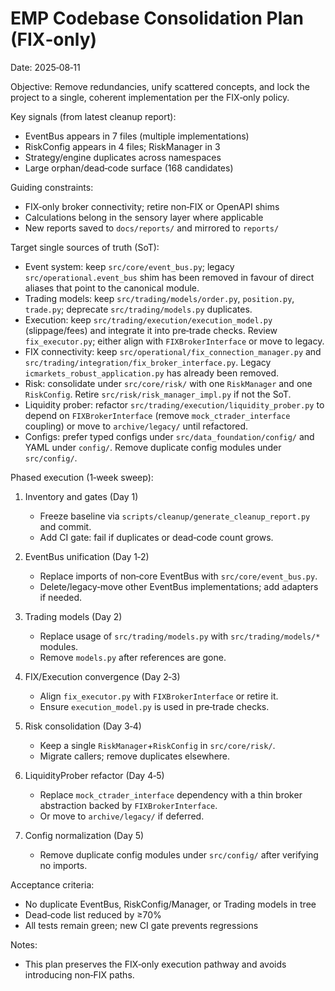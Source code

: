 # EMP Codebase Consolidation Plan (FIX‑only)

Date: 2025‑08‑11

Objective: Remove redundancies, unify scattered concepts, and lock the project to a single, coherent implementation per the FIX‑only policy.

Key signals (from latest cleanup report):
- EventBus appears in 7 files (multiple implementations)
- RiskConfig appears in 4 files; RiskManager in 3
- Strategy/engine duplicates across namespaces
- Large orphan/dead‑code surface (168 candidates)

Guiding constraints:
- FIX‑only broker connectivity; retire non‑FIX or OpenAPI shims
- Calculations belong in the sensory layer where applicable
- New reports saved to `docs/reports/` and mirrored to `reports/`

Target single sources of truth (SoT):
- Event system: keep `src/core/event_bus.py`; legacy `src/operational.event_bus` shim has been removed in favour of direct aliases that point to the canonical module.
- Trading models: keep `src/trading/models/order.py`, `position.py`, `trade.py`; deprecate `src/trading/models.py` duplicates.
- Execution: keep `src/trading/execution/execution_model.py` (slippage/fees) and integrate it into pre‑trade checks. Review `fix_executor.py`; either align with `FIXBrokerInterface` or move to legacy.
- FIX connectivity: keep `src/operational/fix_connection_manager.py` and `src/trading/integration/fix_broker_interface.py`. Legacy `icmarkets_robust_application.py` has already been removed.
- Risk: consolidate under `src/core/risk/` with one `RiskManager` and one `RiskConfig`. Retire `src/risk/risk_manager_impl.py` if not the SoT.
- Liquidity prober: refactor `src/trading/execution/liquidity_prober.py` to depend on `FIXBrokerInterface` (remove `mock_ctrader_interface` coupling) or move to `archive/legacy/` until refactored.
- Configs: prefer typed configs under `src/data_foundation/config/` and YAML under `config/`. Remove duplicate config modules under `src/config/`.

Phased execution (1‑week sweep):
1) Inventory and gates (Day 1)
   - Freeze baseline via `scripts/cleanup/generate_cleanup_report.py` and commit.
   - Add CI gate: fail if duplicates or dead‑code count grows.

2) EventBus unification (Day 1‑2)
   - Replace imports of non‑core EventBus with `src/core/event_bus.py`.
   - Delete/legacy‑move other EventBus implementations; add adapters if needed.

3) Trading models (Day 2)
   - Replace usage of `src/trading/models.py` with `src/trading/models/*` modules.
   - Remove `models.py` after references are gone.

4) FIX/Execution convergence (Day 2‑3)
   - Align `fix_executor.py` with `FIXBrokerInterface` or retire it.
   - Ensure `execution_model.py` is used in pre‑trade checks.

5) Risk consolidation (Day 3‑4)
   - Keep a single `RiskManager`+`RiskConfig` in `src/core/risk/`.
   - Migrate callers; remove duplicates elsewhere.

6) LiquidityProber refactor (Day 4‑5)
   - Replace `mock_ctrader_interface` dependency with a thin broker abstraction backed by `FIXBrokerInterface`.
   - Or move to `archive/legacy/` if deferred.

7) Config normalization (Day 5)
   - Remove duplicate config modules under `src/config/` after verifying no imports.

Acceptance criteria:
- No duplicate EventBus, RiskConfig/Manager, or Trading models in tree
- Dead‑code list reduced by ≥70%
- All tests remain green; new CI gate prevents regressions

Notes:
- This plan preserves the FIX‑only execution pathway and avoids introducing non‑FIX paths.
